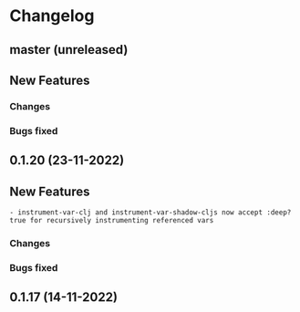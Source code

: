 # Changelog

## master (unreleased)
	
## New Features
    
### Changes

### Bugs fixed

## 0.1.20 (23-11-2022)
	
## New Features

	- instrument-var-clj and instrument-var-shadow-cljs now accept :deep? true for recursively instrumenting referenced vars
	
### Changes

### Bugs fixed
    
## 0.1.17 (14-11-2022)

